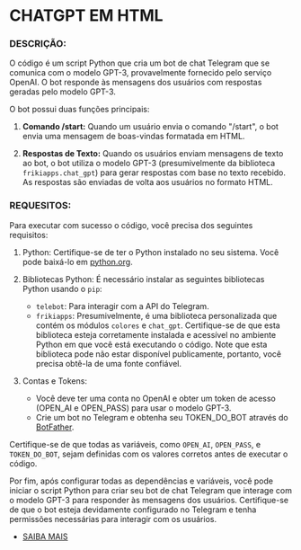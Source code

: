 # CHATGPT EM HTML
### DESCRIÇÃO:
O código é um script Python que cria um bot de chat Telegram que se comunica com o modelo GPT-3, provavelmente fornecido pelo serviço OpenAI. O bot responde às mensagens dos usuários com respostas geradas pelo modelo GPT-3.

O bot possui duas funções principais:

1. **Comando /start:** Quando um usuário envia o comando "/start", o bot envia uma mensagem de boas-vindas formatada em HTML.

2. **Respostas de Texto:** Quando os usuários enviam mensagens de texto ao bot, o bot utiliza o modelo GPT-3 (presumivelmente da biblioteca `frikiapps.chat_gpt`) para gerar respostas com base no texto recebido. As respostas são enviadas de volta aos usuários no formato HTML.

### REQUESITOS:
Para executar com sucesso o código, você precisa dos seguintes requisitos:

1. Python: Certifique-se de ter o Python instalado no seu sistema. Você pode baixá-lo em [python.org](https://www.python.org/).

2. Bibliotecas Python: É necessário instalar as seguintes bibliotecas Python usando o `pip`:

   - `telebot`: Para interagir com a API do Telegram.
   - `frikiapps`: Presumivelmente, é uma biblioteca personalizada que contém os módulos `colores` e `chat_gpt`. Certifique-se de que esta biblioteca esteja corretamente instalada e acessível no ambiente Python em que você está executando o código. Note que esta biblioteca pode não estar disponível publicamente, portanto, você precisa obtê-la de uma fonte confiável.

3. Contas e Tokens:
   - Você deve ter uma conta no OpenAI e obter um token de acesso (OPEN_AI e OPEN_PASS) para usar o modelo GPT-3.
   - Crie um bot no Telegram e obtenha seu TOKEN_DO_BOT através do [BotFather](https://core.telegram.org/bots#botfather).

Certifique-se de que todas as variáveis, como `OPEN_AI`, `OPEN_PASS`, e `TOKEN_DO_BOT`, sejam definidas com os valores corretos antes de executar o código.

Por fim, após configurar todas as dependências e variáveis, você pode iniciar o script Python para criar seu bot de chat Telegram que interage com o modelo GPT-3 para responder às mensagens dos usuários. Certifique-se de que o bot esteja devidamente configurado no Telegram e tenha permissões necessárias para interagir com os usuários.

* [SAIBA MAIS](https://platform.openai.com/docs/guides/gpt/function-calling)